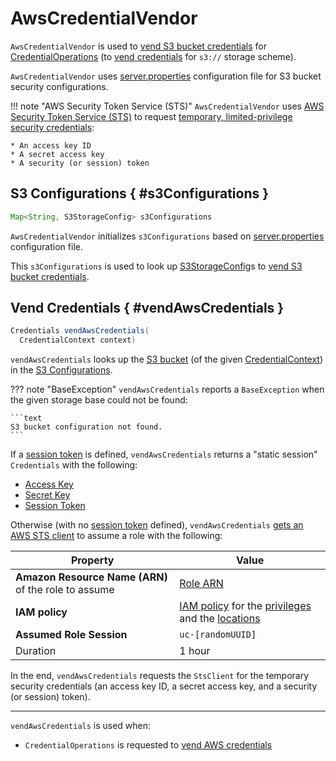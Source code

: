 # AwsCredentialVendor

`AwsCredentialVendor` is used to [vend S3 bucket credentials](#vendAwsCredentials) for [CredentialOperations](CredentialOperations.md#awsCredentialVendor) (to [vend credentials](CredentialOperations.md#vendCredential) for `s3://` storage scheme).

`AwsCredentialVendor` uses [server.properties](../server/ServerPropertiesUtils.md#getS3Configurations) configuration file for S3 bucket security configurations.

!!! note "AWS Security Token Service (STS)"
    `AwsCredentialVendor` uses [AWS Security Token Service (STS)](https://docs.aws.amazon.com/STS/latest/APIReference/welcome.html) to request [temporary, limited-privilege security credentials](https://docs.aws.amazon.com/IAM/latest/UserGuide/id_credentials_temp.html):

    * An access key ID
    * A secret access key
    * A security (or session) token

## S3 Configurations { #s3Configurations }

```java
Map<String, S3StorageConfig> s3Configurations
```

`AwsCredentialVendor` initializes `s3Configurations` based on [server.properties](../server/ServerPropertiesUtils.md#getS3Configurations) configuration file.

This `s3Configurations` is used to look up [S3StorageConfig](S3StorageConfig.md)s to [vend S3 bucket credentials](#vendAwsCredentials).

## Vend Credentials { #vendAwsCredentials }

```java
Credentials vendAwsCredentials(
  CredentialContext context)
```

`vendAwsCredentials` looks up the [S3 bucket](CredentialContext.md#getStorageBase) (of the given [CredentialContext](CredentialContext.md)) in the [S3 Configurations](#s3Configurations).

??? note "BaseException"
    `vendAwsCredentials` reports a `BaseException` when the given storage base could not be found:

    ```text
    S3 bucket configuration not found.
    ```

If a [session token](S3StorageConfig.md#getSessionToken) is defined, `vendAwsCredentials` returns a "static session" `Credentials` with the following:

* [Access Key](S3StorageConfig.md#getAccessKey)
* [Secret Key](S3StorageConfig.md#getSecretKey)
* [Session Token](S3StorageConfig.md#getSessionToken)

Otherwise (with no [session token](S3StorageConfig.md#getSessionToken) defined), `vendAwsCredentials` [gets an AWS STS client](#getStsClientForStorageConfig) to assume a role with the following:

Property | Value
-|-
 **Amazon Resource Name (ARN)** of the role to assume | [Role ARN](S3StorageConfig.md#getAwsRoleArn)
 **IAM policy** | [IAM policy](AwsPolicyGenerator.md#generatePolicy) for the [privileges](CredentialContext.md#getPrivileges) and the [locations](CredentialContext.md#getLocations)
 **Assumed Role Session** | `uc-[randomUUID]`
 Duration | 1 hour

In the end, `vendAwsCredentials` requests the `StsClient` for the temporary security credentials (an access key ID, a secret access key, and a security (or session) token).

---

`vendAwsCredentials` is used when:

* `CredentialOperations` is requested to [vend AWS credentials](CredentialOperations.md#vendAwsCredential)
